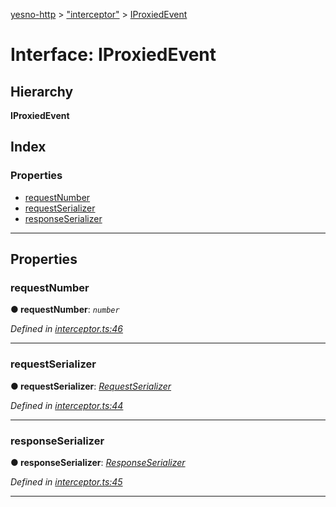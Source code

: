 [yesno-http](../README.md) > ["interceptor"](../modules/_interceptor_.md) > [IProxiedEvent](../interfaces/_interceptor_.iproxiedevent.md)

# Interface: IProxiedEvent

## Hierarchy

**IProxiedEvent**

## Index

### Properties

* [requestNumber](_interceptor_.iproxiedevent.md#requestnumber)
* [requestSerializer](_interceptor_.iproxiedevent.md#requestserializer)
* [responseSerializer](_interceptor_.iproxiedevent.md#responseserializer)

---

## Properties

<a id="requestnumber"></a>

###  requestNumber

**● requestNumber**: *`number`*

*Defined in [interceptor.ts:46](https://github.com/FormidableLabs/yesno/blob/61f406a/src/interceptor.ts#L46)*

___
<a id="requestserializer"></a>

###  requestSerializer

**● requestSerializer**: *[RequestSerializer](../classes/_http_serializer_.requestserializer.md)*

*Defined in [interceptor.ts:44](https://github.com/FormidableLabs/yesno/blob/61f406a/src/interceptor.ts#L44)*

___
<a id="responseserializer"></a>

###  responseSerializer

**● responseSerializer**: *[ResponseSerializer](../classes/_http_serializer_.responseserializer.md)*

*Defined in [interceptor.ts:45](https://github.com/FormidableLabs/yesno/blob/61f406a/src/interceptor.ts#L45)*

___

